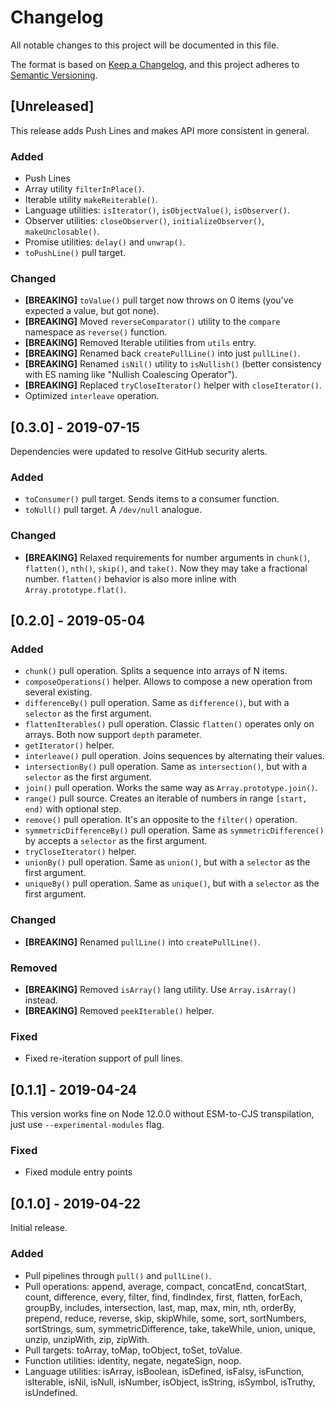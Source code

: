 # Changelog

All notable changes to this project will be documented in this file.

The format is based on [Keep a Changelog](https://keepachangelog.com/en/1.0.0/),
and this project adheres to [Semantic Versioning](https://semver.org/spec/v2.0.0.html).

## [Unreleased]

This release adds Push Lines and makes API more consistent in general.

### Added

- Push Lines
- Array utility `filterInPlace()`.
- Iterable utility `makeReiterable()`.
- Language utilities: `isIterator()`, `isObjectValue()`, `isObserver()`.
- Observer utilities: `closeObserver()`, `initializeObserver()`, `makeUnclosable()`.
- Promise utilities: `delay()` and `unwrap()`.
- `toPushLine()` pull target.

### Changed

- **[BREAKING]** `toValue()` pull target now throws on 0 items (you've expected a value, but got none).
- **[BREAKING]** Moved `reverseComparator()` utility to the `compare` namespace as `reverse()` function.
- **[BREAKING]** Removed Iterable utilities from `utils` entry.
- **[BREAKING]** Renamed back `createPullLine()` into just `pullLine()`.
- **[BREAKING]** Renamed `isNil()` utility to `isNullish()` (better consistency with ES naming like "Nullish Coalescing Operator").
- **[BREAKING]** Replaced `tryCloseIterator()` helper with `closeIterator()`.
- Optimized `interleave` operation.

## [0.3.0] - 2019-07-15

Dependencies were updated to resolve GitHub security alerts.

### Added

- `toConsumer()` pull target. Sends items to a consumer function.
- `toNull()` pull target. A `/dev/null` analogue.

### Changed

- **[BREAKING]** Relaxed requirements for number arguments in `chunk()`, `flatten()`, `nth()`, `skip()`, and `take()`. Now they may take a fractional number. `flatten()` behavior is also more inline with `Array.prototype.flat()`.

## [0.2.0] - 2019-05-04

### Added

- `chunk()` pull operation. Splits a sequence into arrays of N items.
- `composeOperations()` helper. Allows to compose a new operation from several existing.
- `differenceBy()` pull operation. Same as `difference()`, but with a `selector` as the first argument.
- `flattenIterables()` pull operation. Classic `flatten()` operates only on arrays. Both now support `depth` parameter.
- `getIterator()` helper.
- `interleave()` pull operation. Joins sequences by alternating their values.
- `intersectionBy()` pull operation. Same as `intersection()`, but with a `selector` as the first argument.
- `join()` pull operation. Works the same way as `Array.prototype.join()`.
- `range()` pull source. Creates an iterable of numbers in range `[start, end)` with optional step.
- `remove()` pull operation. It's an opposite to the `filter()` operation.
- `symmetricDifferenceBy()` pull operation. Same as `symmetricDifference()` by accepts a `selector` as the first argument.
- `tryCloseIterator()` helper.
- `unionBy()` pull operation. Same as `union()`, but with a `selector` as the first argument.
- `uniqueBy()` pull operation. Same as `unique()`, but with a `selector` as the first argument.

### Changed

- **[BREAKING]** Renamed `pullLine()` into `createPullLine()`.

### Removed

- **[BREAKING]** Removed `isArray()` lang utility. Use `Array.isArray()` instead.
- **[BREAKING]** Removed `peekIterable()` helper.

### Fixed

- Fixed re-iteration support of pull lines.

## [0.1.1] - 2019-04-24

This version works fine on Node 12.0.0 without ESM-to-CJS transpilation, just use `--experimental-modules` flag.

### Fixed

- Fixed module entry points

## [0.1.0] - 2019-04-22

Initial release.

### Added

- Pull pipelines through `pull()` and `pullLine()`.
- Pull operations: append, average, compact, concatEnd, concatStart, count, difference, every, filter, find, findIndex, first, flatten, forEach, groupBy, includes, intersection, last, map, max, min, nth, orderBy, prepend, reduce, reverse, skip, skipWhile, some, sort, sortNumbers, sortStrings, sum, symmetricDifference, take, takeWhile, union, unique, unzip, unzipWith, zip, zipWith.
- Pull targets: toArray, toMap, toObject, toSet, toValue.
- Function utilities: identity, negate, negateSign, noop.
- Language utilities: isArray, isBoolean, isDefined, isFalsy, isFunction, isIterable, isNil, isNull, isNumber, isObject, isString, isSymbol, isTruthy, isUndefined.
